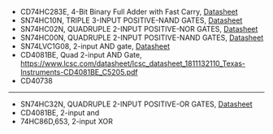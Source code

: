 - CD74HC283E, 4-Bit Binary Full Adder with Fast Carry, [Datasheet](https://www.lcsc.com/datasheet/lcsc_datasheet_1810300421_Texas-Instruments-CD74HC283E_C139343.pdf)
- SN74HC10N, TRIPLE 3-INPUT POSITIVE-NAND GATES, [Datasheet](https://www.lcsc.com/datasheet/lcsc_datasheet_1806140415_Texas-Instruments-SN74HC10N_C2888.pdf)
- SN74HC02N, QUADRUPLE 2-INPUT POSITIVE-NOR GATES, [Datasheet](https://www.lcsc.com/datasheet/lcsc_datasheet_1809192221_Texas-Instruments-SN74HC02N_C2897.pdf)
- SN74HC00N, QUADRUPLE 2-INPUT POSITIVE-NAND GATES, [Datasheet](https://www.lcsc.com/datasheet/lcsc_datasheet_2304140030_Texas-Instruments-SN74HC00N_C2902.pdf)
- SN74LVC1G08, 2-input AND gate, [Datasheet](https://www.lcsc.com/datasheet/lcsc_datasheet_2405141142_UMW-Youtai-Semiconductor-Co---Ltd--SN74LVC1G08DBVR_C434068.pdf)
- CD4081BE, Quad 2-input AND Gate, https://www.lcsc.com/datasheet/lcsc_datasheet_1811132110_Texas-Instruments-CD4081BE_C5205.pdf
- CD40738

---

- SN74HC32N, QUADRUPLE 2-INPUT POSITIVE-OR GATES, [Datasheet](https://www.lcsc.com/datasheet/lcsc_datasheet_2304140030_Texas-Instruments-SN74HC32N_C2894.pdf)
- CD4081BE, 2-input and 
- 74HC86D,653, 2-input XOR